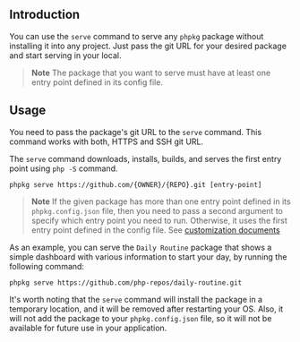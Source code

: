 ## Introduction

You can use the `serve` command to serve any `phpkg` package without installing it into any project.
Just pass the git URL for your desired package and start serving in your local.

> **Note**
> The package that you want to serve must have at least one entry point defined in its config file.

## Usage

You need to pass the package's git URL to the `serve` command. This command works with both, HTTPS and SSH git URL.

The `serve` command downloads, installs, builds, and serves the first entry point using `php -S` command.

```shell
phpkg serve https://github.com/{OWNER}/{REPO}.git [entry-point]
```

> **Note**
> If the given package has more than one entry point defined in its `phpkg.config.json` file, 
> then you need to pass a second argument to specify which entry point you need to run.
> Otherwise, it uses the first entry point defined in the config file.
> See [customization documents](https://phpkg.com/documentations/customization)

As an example, you can serve the `Daily Routine` package that shows a simple dashboard with various information to start your day, by running the following command:

```shell
phpkg serve https://github.com/php-repos/daily-routine.git
```

It's worth noting that the `serve` command will install the package in a temporary location, and it will be removed after restarting your OS.
Also, it will not add the package to your `phpkg.config.json` file, so it will not be available for future use in your application.
